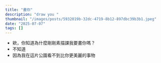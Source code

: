```yaml
---
title: "畫你"
description: "draw you "
thumbnail: "/images/posts/5932019b-32dc-4719-8b12-897dbc39b3b1.jpeg"
date: "2025-07-07"
tags: []
---
```

- 欸，你知道為什麼剛剛素描課我要畫你嗎？
- 不知道
- 因為我在這片公園看不到比你更美麗的事物
